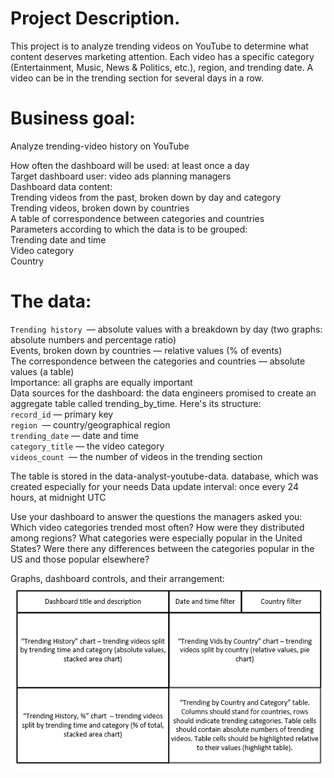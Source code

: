 # Project Description.  
   This project is to analyze trending videos on YouTube to determine what content deserves marketing attention.
Each video has a specific category (Entertainment, Music, News & Politics, etc.), region, and trending date.
A video can be in the trending section for several days in a row.

# Business goal:  
Analyze trending-video history on YouTube  

How often the dashboard will be used: at least once a day  
Target dashboard user: video ads planning managers  
Dashboard data content:  
Trending videos from the past, broken down by day and category  
Trending videos, broken down by countries  
A table of correspondence between categories and countries  
Parameters according to which the data is to be grouped:  
Trending date and time   
Video category  
Country  
# The data:  
`Trending history `— absolute values with a breakdown by day (two graphs: absolute numbers and percentage ratio)  
Events, broken down by countries — relative values (% of events)  
The correspondence between the categories and countries — absolute values (a table)  
Importance: all graphs are equally important  
Data sources for the dashboard: the data engineers promised to create an aggregate table called trending_by_time. Here's its structure:  
`record_id` — primary key   
`region `— country/geographical region   
`trending_date` — date and time  
`category_title` — the video category  
`videos_count `— the number of videos in the trending section  

The table is stored in the data-analyst-youtube-data. database, which was created especially for your needs
Data update interval: once every 24 hours, at midnight UTC  

Use your dashboard to answer the questions the managers asked you:
Which video categories trended most often?
How were they distributed among regions?
What categories were especially popular in the United States? Were there any differences between the categories popular in the US and those popular elsewhere?


Graphs, dashboard controls, and their arrangement:  
<img src="dashboard_layout.png"></img>
